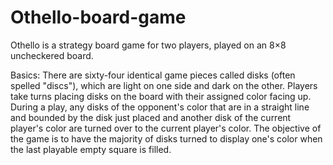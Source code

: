 # Othello-board-game

Othello is a strategy board game for two players, played on an 8×8 uncheckered board.

Basics:
There are sixty-four identical game pieces called disks (often spelled "discs"), which are light on one side and dark on the other. 
Players take turns placing disks on the board with their assigned color facing up. 
During a play, any disks of the opponent's color that are in a straight line and bounded by the disk just placed and another disk of the current player's color are turned over to the current player's color. The objective of the game is to have the majority of disks turned to display one's color when the last playable empty square is filled.
